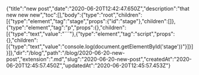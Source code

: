 {"title":"new post","date":"2020-06-20T12:42:47.650Z","description":"that new new new","toc":[],"body":{"type":"root","children":[{"type":"element","tag":"stage","props":{"id":"stage"},"children":[]},{"type":"element","tag":"p","props":{},"children":[{"type":"text","value":"```"},{"type":"element","tag":"script","props":{},"children":[{"type":"text","value":"console.log(document.getElementById('stage'))"}]}]}]},"dir":"/blog","path":"/blog/2020-06-20-new-post","extension":".md","slug":"2020-06-20-new-post","createdAt":"2020-06-20T12:45:57.450Z","updatedAt":"2020-06-20T12:45:57.453Z"}

